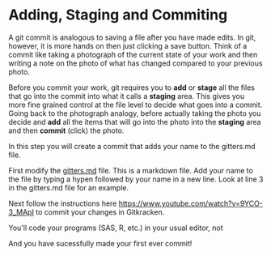 # Adding, Staging and Commiting

A git commit is analogous to saving a file after you have made edits. In git, however, it is more hands on then just clicking a save button. Think of a commit like taking a photograph of the current state of your work and then writing a note on the photo of what has changed compared to your previous photo.

Before you commit your work, git requires you to **add** or **stage** all the files that go into the commit into what it calls a **staging** area. This gives you more fine grained control at the file level to decide what goes into a commit. Going back to the photograph analogy, before actually taking the photo you decide and **add** all the items that will go into the photo into the **staging** area and then **commit** (click) the photo.

In this step you will create a commit that adds your name to the gitters.md file.

First modify the [gitters.md](gitter.md) file. This is a markdown file. Add your name to the file by typing a hypen followed by your name in a new line. Look at line 3 in the gitters.md file for an example.

Next follow the instructions here https://www.youtube.com/watch?v=9YCO-3_MApI to commit your changes in Gitkracken.

You'll code your programs (SAS, R, etc.) in your usual editor, not 

And you have sucessfully made your first ever commit!
